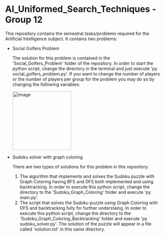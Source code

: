 # AI_Uniformed_Search_Techniques - Group 12

This repository contains the semestral tasks/problems required for the Artificial Intelligence subject.
It contains two problems:

- Social Golfers Problem
  
  The solution for this problem is contained in the 'Social_Golfers_Problem' folder of the repository.
  In order to start the python script, change the directory in the terminal and just execute 'py social_golfers_problem.py'. 
  If you want to change the number of players or the number of players per group for the problem you may do so by changing the following variables:

    <img width="189" alt="image" src="https://user-images.githubusercontent.com/44654048/209411529-344ec4d0-7ebc-4e35-892c-fc6eae8c653f.png">

- Sudoku solver with graph coloring
  
  There are two types of solutions for this problem in this repository.
  1.  The algorithm that implements and solves the Sudoku puzzle with Graph Coloring having BFS and DFS both implemented and using backtracking.
    In order to execute this python script, change the directory to the 'Sudoku_Graph_Coloring' folder and execute 'py main.py'. 
  2.  The script that solves the Sudoku puzzle using Graph Coloring with DFS and backtracking fully for further understaing.
    In order to execute this python script, change the directory to the 'Sudoku_Graph_Coloring_Backtracking' folder and execute 'py sudoku_solver.py'. The solution of  the puzzle will appear in a file called 'solution.txt' in this same directory.
